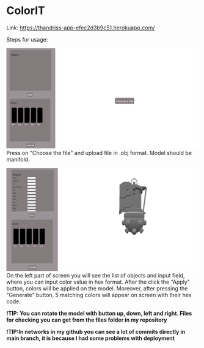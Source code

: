 # ColorIT

Link: https://thandriss-app-efec2d3b9c51.herokuapp.com/


Steps for usage:

![img](./images/first_scrren.png)
Press on "Choose the file" and upload file in .obj format. Model should be manifold. 

![img](./images/after_add.png)
On the left part of screen you will see the list of objects and input field, where you can input color value in hex format. After the click the "Apply" button, colors will be applied on the model.
Moreover, after pressing the "Generate" button, 5 matching colors will appear on screen with their hex code. 


**!TIP: You can rotate the model with button up, down, left and right. Files for checking you can get from the files folder in my repository** 

**!TIP:In networks in my github you can see a lot of commits directly in main branch, it is because I had some problems with deployment**
